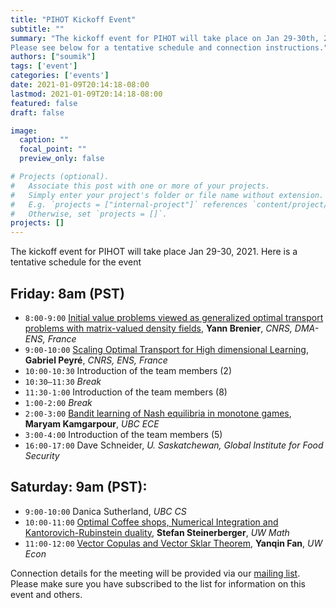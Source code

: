 ```yaml
---
title: "PIHOT Kickoff Event"
subtitle: ""
summary: "The kickoff event for PIHOT will take place on Jan 29-30th, 2021.
Please see below for a tentative schedule and connection instructions."
authors: ["soumik"]
tags: ['event']
categories: ['events']
date: 2021-01-09T20:14:18-08:00
lastmod: 2021-01-09T20:14:18-08:00
featured: false
draft: false

image:
  caption: ""
  focal_point: ""
  preview_only: false

# Projects (optional).
#   Associate this post with one or more of your projects.
#   Simply enter your project's folder or file name without extension.
#   E.g. `projects = ["internal-project"]` references `content/project/deep-learning/index.md`.
#   Otherwise, set `projects = []`.
projects: []
---
```

The kickoff event for PIHOT will take place Jan 29-30, 2021. Here is a tentative
schedule for the event

## Friday: 8am (PST)
  * `8:00-9:00` [Initial value problems viewed as generalized optimal transport problems with matrix-valued density fields](/talk/kickoff_brenier/), __Yann Brenier__, _CNRS, DMA-ENS, France_
  * `9:00-10:00` [Scaling Optimal Transport for High dimensional Learning](/talk/kickoff_peyre/), __Gabriel Peyré__, _CNRS, ENS, France_
  * `10:00-10:30` Introduction of the team members (2)
  * `10:30–11:30` _Break_
  * `11:30-1:00` Introduction of the team members (8)
  * `1:00-2:00` _Break_
  * `2:00-3:00` [Bandit learning of Nash equilibria in monotone games](/talk/kickoff_kamgarpour/), __Maryam Kamgarpour__, _UBC ECE_
  * `3:00-4:00` Introduction of the team members (5)
  * `16:00-17:00` Dave Schneider, _U. Saskatchewan, Global Institute for Food Security_

## Saturday: 9am (PST):
  * `9:00-10:00` Danica Sutherland, _UBC CS_
  * `10:00-11:00` [Optimal Coffee shops, Numerical Integration and Kantorovich-Rubinstein duality](/talk/steinerberger), __Stefan Steinerberger__, _UW Math_
  * `11:00-12:00` [Vector Copulas and Vector Sklar Theorem](/talk/kickoff_fan/), __Yanqin Fan__, _UW Econ_

Connection details for the meeting will be provided via our [mailing
list](/#mailinglist). Please make sure you have subscribed to the list for
information on this event and others.
